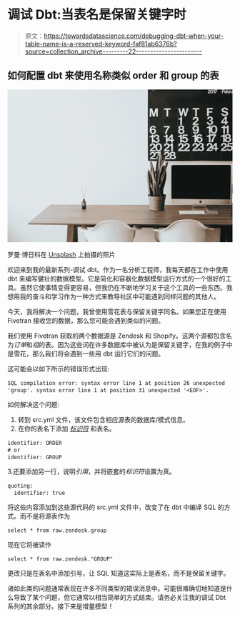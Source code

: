 # 调试 Dbt:当表名是保留关键字时

> 原文：<https://towardsdatascience.com/debugging-dbt-when-your-table-name-is-a-reserved-keyword-faf81ab6376b?source=collection_archive---------22----------------------->

## 如何配置 dbt 来使用名称类似 order 和 group 的表

![](img/331f6a6ae835e1898aa079de10be351d.png)

罗曼·博日科在 [Unsplash](https://unsplash.com/s/photos/table?utm_source=unsplash&utm_medium=referral&utm_content=creditCopyText) 上拍摄的照片

欢迎来到我的最新系列-调试 dbt。作为一名分析工程师，我每天都在工作中使用 dbt 来编写健壮的数据模型。它是简化和容器化数据模型运行方式的一个很好的工具。虽然它使事情变得更容易，但我仍在不断地学习关于这个工具的一些东西。我想用我的奋斗和学习作为一种方式来教导社区中可能遇到同样问题的其他人。

今天，我将解决一个问题，我曾使用雪花表与保留关键字同名。如果您正在使用 Fivetran 接收您的数据，那么您可能会遇到类似的问题。

我们使用 Fivetran 获取的两个数据源是 Zendesk 和 Shopify。这两个源都包含名为*订单*和*组*的表。因为这些词在许多数据库中被认为是保留关键字，在我的例子中是雪花，那么我们将会遇到一些用 dbt 运行它们的问题。

这可能会以如下所示的错误形式出现:

```
SQL compilation error: syntax error line 1 at position 26 unexpected 'group'. syntax error line 1 at position 31 unexpected '<EOF>'.
```

如何解决这个问题:

1.  转到 src.yml 文件，该文件包含相应源表的数据库/模式信息。
2.  在你的表名下添加 [*标识符*](https://docs.getdbt.com/reference/resource-properties/identifier) 和表名。

```
identifier: ORDER
# or 
identifier: GROUP
```

3.还要添加另一行，说明*引用*，并将嵌套的*标识符*设置为真。

```
quoting:
  identifier: true
```

将这些内容添加到这些源代码的 src.yml 文件中，改变了在 dbt 中编译 SQL 的方式。而不是将源表作为

```
select * from raw.zendesk.group
```

现在它将被读作

```
select * from raw.zendesk."GROUP"
```

更改只是在表名中添加引号，让 SQL 知道这实际上是表名，而不是保留关键字。

诸如此类的问题通常表现在许多不同类型的错误消息中。可能很难确切地知道是什么导致了某个问题，但它通常以相当简单的方式结束。请务必关注我的调试 Dbt 系列的其余部分。接下来是增量模型！